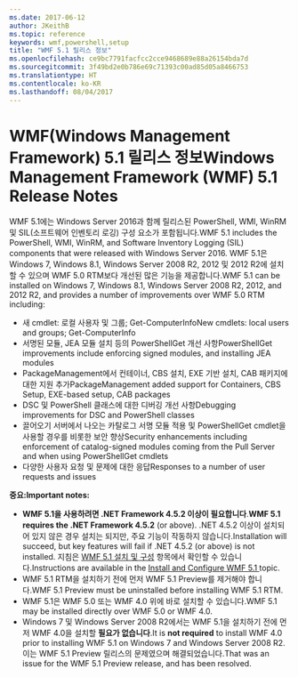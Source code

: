 ```yaml
---
ms.date: 2017-06-12
author: JKeithB
ms.topic: reference
keywords: wmf,powershell,setup
title: "WMF 5.1 릴리스 정보"
ms.openlocfilehash: ce9bc7791facfcc2cce9468689e88a26154bda7d
ms.sourcegitcommit: 3f49bd2e0b786e69c71393c00ad85d05a8466753
ms.translationtype: HT
ms.contentlocale: ko-KR
ms.lasthandoff: 08/04/2017
---
```

# <a name="windows-management-framework-wmf-51-release-notes"></a><span data-ttu-id="c78f9-103">WMF(Windows Management Framework) 5.1 릴리스 정보</span><span class="sxs-lookup"><span data-stu-id="c78f9-103">Windows Management Framework (WMF) 5.1 Release Notes</span></span> #

<span data-ttu-id="c78f9-104">WMF 5.1에는 Windows Server 2016과 함께 릴리스된 PowerShell, WMI, WinRM 및 SIL(소프트웨어 인벤토리 로깅) 구성 요소가 포함됩니다.</span><span class="sxs-lookup"><span data-stu-id="c78f9-104">WMF 5.1 includes the PowerShell, WMI, WinRM, and Software Inventory Logging (SIL) components that were released with Windows Server 2016.</span></span>
<span data-ttu-id="c78f9-105">WMF 5.1은 Windows 7, Windows 8.1, Windows Server 2008 R2, 2012 및 2012 R2에 설치할 수 있으며 WMF 5.0 RTM보다 개선된 많은 기능을 제공합니다.</span><span class="sxs-lookup"><span data-stu-id="c78f9-105">WMF 5.1 can be installed on Windows 7, Windows 8.1, Windows Server 2008 R2, 2012, and 2012 R2, and provides a number of improvements over WMF 5.0 RTM including:</span></span>

- <span data-ttu-id="c78f9-106">새 cmdlet: 로컬 사용자 및 그룹; Get-ComputerInfo</span><span class="sxs-lookup"><span data-stu-id="c78f9-106">New cmdlets: local users and groups; Get-ComputerInfo</span></span>
- <span data-ttu-id="c78f9-107">서명된 모듈, JEA 모듈 설치 등의 PowerShellGet 개선 사항</span><span class="sxs-lookup"><span data-stu-id="c78f9-107">PowerShellGet improvements include enforcing signed modules, and installing JEA modules</span></span>
- <span data-ttu-id="c78f9-108">PackageManagement에서 컨테이너, CBS 설치, EXE 기반 설치, CAB 패키지에 대한 지원 추가</span><span class="sxs-lookup"><span data-stu-id="c78f9-108">PackageManagement added support for Containers, CBS Setup, EXE-based setup, CAB packages</span></span>
- <span data-ttu-id="c78f9-109">DSC 및 PowerShell 클래스에 대한 디버깅 개선 사항</span><span class="sxs-lookup"><span data-stu-id="c78f9-109">Debugging improvements for DSC and PowerShell classes</span></span>
- <span data-ttu-id="c78f9-110">끌어오기 서버에서 나오는 카탈로그 서명 모듈 적용 및 PowerShellGet cmdlet을 사용할 경우를 비롯한 보안 향상</span><span class="sxs-lookup"><span data-stu-id="c78f9-110">Security enhancements including enforcement of catalog-signed modules coming from the Pull Server and when using PowerShellGet cmdlets</span></span>
- <span data-ttu-id="c78f9-111">다양한 사용자 요청 및 문제에 대한 응답</span><span class="sxs-lookup"><span data-stu-id="c78f9-111">Responses to a number of user requests and issues</span></span>

<span data-ttu-id="c78f9-112">**중요:**</span><span class="sxs-lookup"><span data-stu-id="c78f9-112">**Important notes:**</span></span>

- <span data-ttu-id="c78f9-113">**WMF 5.1을 사용하려면 .NET Framework 4.5.2 이상이 필요합니다**.</span><span class="sxs-lookup"><span data-stu-id="c78f9-113">**WMF 5.1 requires the .NET Framework 4.5.2** (or above).</span></span> <span data-ttu-id="c78f9-114">.NET 4.5.2 이상이 설치되어 있지 않은 경우 설치는 되지만, 주요 기능이 작동하지 않습니다.</span><span class="sxs-lookup"><span data-stu-id="c78f9-114">Installation will succeed, but key features will fail if .NET 4.5.2 (or above) is not installed.</span></span> <span data-ttu-id="c78f9-115">지침은 [WMF 5.1 설치 및 구성](https://msdn.microsoft.com/en-us/powershell/wmf/5.1/install-configure) 항목에서 확인할 수 있습니다.</span><span class="sxs-lookup"><span data-stu-id="c78f9-115">Instructions are available in the [Install and Configure WMF 5.1 ](https://msdn.microsoft.com/en-us/powershell/wmf/5.1/install-configure) topic.</span></span>
- <span data-ttu-id="c78f9-116">WMF 5.1 RTM을 설치하기 전에 먼저 WMF 5.1 Preview를 제거해야 합니다.</span><span class="sxs-lookup"><span data-stu-id="c78f9-116">WMF 5.1 Preview must be uninstalled before installing WMF 5.1 RTM.</span></span>
- <span data-ttu-id="c78f9-117">WMF 5.1은 WMF 5.0 또는 WMF 4.0 위에 바로 설치할 수 있습니다.</span><span class="sxs-lookup"><span data-stu-id="c78f9-117">WMF 5.1 may be installed directly over WMF 5.0 or WMF 4.0.</span></span>
- <span data-ttu-id="c78f9-118">Windows 7 및 Windows Server 2008 R2에서는 WMF 5.1을 설치하기 전에 먼저 WMF 4.0을 설치할 __필요가 없습니다__.</span><span class="sxs-lookup"><span data-stu-id="c78f9-118">It is __not required__ to install WMF 4.0 prior to installing WMF 5.1 on Windows 7 and Windows Server 2008 R2.</span></span> <span data-ttu-id="c78f9-119">이는 WMF 5.1 Preview 릴리스의 문제였으며 해결되었습니다.</span><span class="sxs-lookup"><span data-stu-id="c78f9-119">That was an issue for the WMF 5.1 Preview release, and has been resolved.</span></span>  


